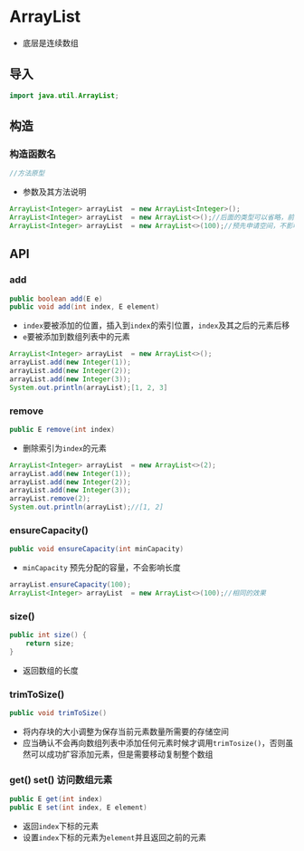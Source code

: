 # ArrayList
- 底层是连续数组
## 导入
```java
import java.util.ArrayList;
```

## 构造
### 构造函数名
```java
//方法原型
```
- 参数及其方法说明
```java
ArrayList<Integer> arrayList  = new ArrayList<Integer>();
ArrayList<Integer> arrayList  = new ArrayList<>();//后面的类型可以省略，前提是没有使用var声明
ArrayList<Integer> arrayList  = new ArrayList<>(100);//预先申请空间，不影响长度
```

## API
### add
```java
public boolean add(E e)
public void add(int index, E element) 
```
- `index`要被添加的位置，插入到`index`的索引位置，`index`及其之后的元素后移
- `e`要被添加到数组列表中的元素
```java
ArrayList<Integer> arrayList  = new ArrayList<>();
arrayList.add(new Integer(1));
arrayList.add(new Integer(2));
arrayList.add(new Integer(3));
System.out.println(arrayList);[1, 2, 3]
```

### remove
```java
public E remove(int index) 
```
- 删除索引为`index`的元素

```java
ArrayList<Integer> arrayList  = new ArrayList<>(2);
arrayList.add(new Integer(1));
arrayList.add(new Integer(2));
arrayList.add(new Integer(3));
arrayList.remove(2);
System.out.println(arrayList);//[1, 2]
```

### ensureCapacity()
```java
public void ensureCapacity(int minCapacity)
```
- `minCapacity` 预先分配的容量，不会影响长度
```java
arrayList.ensureCapacity(100);
ArrayList<Integer> arrayList  = new ArrayList<>(100);//相同的效果
```

### size()
```java
public int size() {
    return size;
}
```
- 返回数组的长度


### trimToSize()

```java
public void trimToSize() 
```
- 将内存块的大小调整为保存当前元素数量所需要的存储空间
- 应当确认不会再向数组列表中添加任何元素时候才调用`trimTosize()`，否则虽然可以成功扩容添加元素，但是需要移动复制整个数组


### get() set() 访问数组元素
```java
public E get(int index)
public E set(int index, E element)
```
- 返回`index`下标的元素
- 设置`index`下标的元素为`element`并且返回之前的元素
